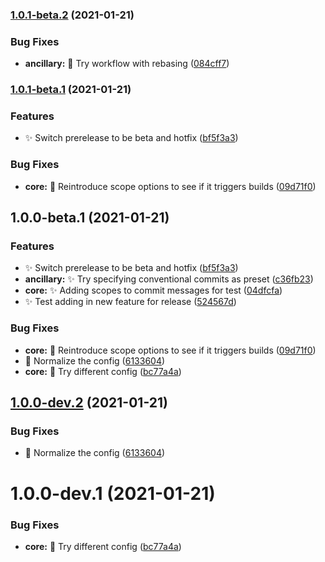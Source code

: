 ### [1.0.1-beta.2](https://github.com/Jack-Barry/pipelines-javascript/compare/v1.0.1-beta.1...v1.0.1-beta.2) (2021-01-21)


### Bug Fixes

* **ancillary:** 🐛  Try workflow with rebasing ([084cff7](https://github.com/Jack-Barry/pipelines-javascript/commit/084cff783cc959352f44ab0b66bf7af5ccf0e328))

### [1.0.1-beta.1](https://github.com/Jack-Barry/pipelines-javascript/compare/v1.0.0...v1.0.1-beta.1) (2021-01-21)


### Features

* ✨  Switch prerelease to be beta and hotfix ([bf5f3a3](https://github.com/Jack-Barry/pipelines-javascript/commit/bf5f3a3715160c236ad845bc9ca08e4f26efd83d))


### Bug Fixes

* **core:** 🐛  Reintroduce scope options to see if it triggers builds ([09d71f0](https://github.com/Jack-Barry/pipelines-javascript/commit/09d71f02696f7dc68a67ffff77ed569a4799de55))

## 1.0.0-beta.1 (2021-01-21)

### Features

* ✨  Switch prerelease to be beta and hotfix ([bf5f3a3](https://github.com/Jack-Barry/pipelines-javascript/commit/bf5f3a3715160c236ad845bc9ca08e4f26efd83d))
* **ancillary:** ✨  Try specifying conventional commits as preset ([c36fb23](https://github.com/Jack-Barry/pipelines-javascript/commit/c36fb2330b032b7297c7da1e7e4de437be8c45a3))
* **core:** ✨  Adding scopes to commit messages for test ([04dfcfa](https://github.com/Jack-Barry/pipelines-javascript/commit/04dfcfae77d86d74d55d03d468df284e04277aae))
* ✨  Test adding in new feature for release ([524567d](https://github.com/Jack-Barry/pipelines-javascript/commit/524567d76cfec8d24a6f1725fd15b7a29829ad14))

### Bug Fixes

* **core:** 🐛  Reintroduce scope options to see if it triggers builds ([09d71f0](https://github.com/Jack-Barry/pipelines-javascript/commit/09d71f02696f7dc68a67ffff77ed569a4799de55))
* 🐛  Normalize the config ([6133604](https://github.com/Jack-Barry/pipelines-javascript/commit/6133604ee262110f4006cd6cdda24d226fb8f32d))
* **core:** 🐛  Try different config ([bc77a4a](https://github.com/Jack-Barry/pipelines-javascript/commit/bc77a4a3faffc5dbb50c470be7c4b16fe3ac63c6))

## [1.0.0-dev.2](https://github.com/Jack-Barry/pipelines-javascript/compare/v1.0.0-dev.1...v1.0.0-dev.2) (2021-01-21)

### Bug Fixes

- 🐛 Normalize the config ([6133604](https://github.com/Jack-Barry/pipelines-javascript/commit/6133604ee262110f4006cd6cdda24d226fb8f32d))

# 1.0.0-dev.1 (2021-01-21)

### Bug Fixes

- **core:** 🐛 Try different config ([bc77a4a](https://github.com/Jack-Barry/pipelines-javascript/commit/bc77a4a3faffc5dbb50c470be7c4b16fe3ac63c6))
